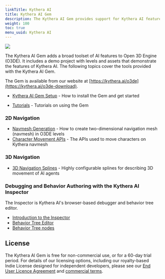 ```yaml
---
linkTitle: Kythera AI
title: Kythera AI Gem
description: The Kythera AI Gem provides support for Kythera AI features in Open 3D Engine (O3DE), and includes a demo project, levels, and assets that demonstrate the features of Kythera AI.
weight: 100
toc: true
menu_uuid: Kythera AI
---
```


![](/images/user-guide/gems/kythera-ai/kythera-ai-logo-white-800px.png)


The Kythera AI Gem adds a broad toolset of AI features to Open 3D Engine (O3DE). It includes a demo project with levels and assets that demonstrate the features of Kythera AI. The following topics cover the tools provided with the Kythera AI Gem.

The Gem is available from our website at [https://kythera.ai/o3de](https://kythera.ai/o3de-download).



* [Kythera AI Gem Setup](kythera-ai-gem-setup) - How to install the Gem and get started

* [Tutorials](/docs/learning-guide/tutorials/ai/) - Tutorials on using the Gem

### 2D Navigation

* [Navmesh Generation](navmesh-generation) - How to create two-dimensional navigation mesh (navmesh) in O3DE levels
* [Character Movement APIs](character-movement-apis) - The APIs used to move characters on Kythera navmesh

### 3D Navigation

* [3D Navigation Splines](navigation-splines-tool) - Highly configurable splines for describing 3D movement of AI agents

### Debugging and Behavior Authoring with the Kythera AI Inspector

The Inspector is Kythera AI's browser-based debugger and behavior tree editor.

* [Introduction to the Inspector](introduction-to-the-inspector)
* [Behavior Tree Editor](behavior-tree-editor)
* [Behavior Tree nodes](behavior-tree-nodes)

## License

The Kythera Al Gem is free for non-commercial use, or for a 60-day trial period. For details of our licensing options, including our royalty-based Indie License designed for independent developers, please see our [End User Licence Agreement](https://www.kythera.ai/o3de-eula) and [commercial terms](https://kythera.ai/o3de-commercial-terms).
